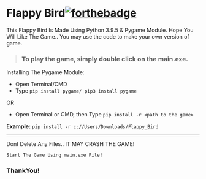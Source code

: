 # Flappy Bird[![forthebadge](https://forthebadge.com/images/badges/made-with-python.svg)](https://forthebadge.com)
This Flappy Bird Is Made Using Python 3.9.5 & Pygame Module.
Hope You Will Like The Game.. 
You may use the code to make your own version of game.

> ### To play the game, simply double click on the **main.exe**.


Installing The Pygame Module:
<br>
* Open Terminal/CMD
* Type ```pip install pygame/ pip3 install pygame```

OR

* Open Terminal or CMD, then Type ```pip install -r <path to the game>```

**Example:** ```pip install -r c://Users/Downloads/Flappy_Bird```

---

Dont Delete Any Files.. IT MAY CRASH THE GAME!

```Start The Game Using main.exe File!```





### ThankYou!
